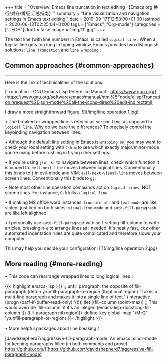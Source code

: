 +++
title = "Overview: Emacs line truncation in text editing 【Emacs org 换行/对齐/排版  汇总指南】"
summary = "Line visualization and navigation settings in Emacs text editing."
date = 2019-09-17T12:53:00+01:00
lastmod = 2020-06-13T02:25:04+01:00
tags = ["Emacs", "Org-mode"]
categories = ["TECH"]
draft = false
image = "img/111.jpg"
+++

The text line (with line number) in Emacs, is called `logical line` . When a logical
line gets <span class="underline">too long</span> in typing window, Emacs provides two distinguish solutions: `line truncation` and `line wrapping` .


## Common approaches {#common-approaches}

---

Here is the link of technicalities of the solutions:

[Truncation - GNU Emacs Lisp Reference Manual - https://www.gnu.org/](https://www.gnu.org/software/emacs/manual/html%5Fnode/elisp/Truncation.hrequest%20json-mode%20all-the-icons-dired%20edit-indirecttml)

I draw a more straightforward figure:
![](/img/line operation 1.jpg)

• The breaked or wrapped line is refered as `screen line`, as opposed to
  `logical line`. Why do we care the
  differences? To precisely control the keybinding navigation between lines.

• Although the default line setting in Emacs is `wrapping on`, you may want to
  check your local setting with `C-h m` to see which exactly major/minor-mode
  you're using before rushing in trying other settings.

• If you're using `j(or k)` to navigate between lines, check which function it is binded
to. `evil-next-line` moves between <span class="underline">logical</span> lines. Conventionally this binds to `j` in
evil-mode and VIM. `evil-next-visual-line` moves between <span class="underline">screen</span> lines. Conventionally this binds to `gj`.

• Note most other line operation commands act on `logical lines`, NOT screen
lines. For instance, `C-k` kills a `logical line`.

• If making MS office word instances: `truncate off` and `text-mode` are like violent <span class="underline">justified on both sides</span>; `visual-line-mode`
  and `auto-fill-paragraph` are like <span class="underline">left alighned</span>.

• I personally use `auto-fill-paragraph` with self-setting fill-column to write
  articles, pressing `M-q` to arrange lines as I needed. It's neatly fast, coz other automated
  indentation rules are quite complicated and therefore slows your computer.

This may help you decide your configuration:
![](/img/line operation 2.jpg)


## More reading {#more-reading}

• This code can rearrange wrapped lines to long logical lines：

{{< highlight emacs-lisp >}}
;; unfill paragraph: the opposite of fill-paragraph
(defun y:unfill-paragraph-or-region (&optional region)
  "Takes a multi-line paragraph and makes it into a single line of text."
  (interactive (progn (barf-if-buffer-read-only) '(t)))
  (let ((fill-column (point-max))
        ;; This would override `fill-column' if it's an integer.
        (emacs-lisp-docstring-fill-column t))
    (fill-paragraph nil region)))
(define-key global-map "\M-Q" 'y:unfill-paragraph-or-region)
{{< /highlight >}}

• More helpful packages about line breaking：

[davidshepherd7/aggressive-fill-paragraph-mode: An emacs minor-mode for keeping paragraphs filled (in both comments and prose) - https://github.com/](https://github.com/davidshepherd7/aggressive-fill-paragraph-mode)
